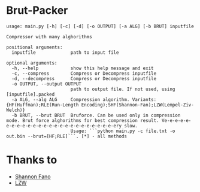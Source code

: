 <h1>Brut-Packer</h1>

```
usage: main.py [-h] [-c] [-d] [-o OUTPUT] [-a ALG] [-b BRUT] inputfile

Compressor with many alghorithms

positional arguments:
  inputfile             path to input file

optional arguments:
  -h, --help            show this help message and exit
  -c, --compress        Compress or Decompress inputfile
  -d, --decompress      Compress or Decompress inputfile
  -o OUTPUT, --output OUTPUT
                        path to output file. If not used, using [inputfile].packed
  -a ALG, --alg ALG     Compression algorithm. Variants: {HF(Huffman);RLE(Run-Length Encoding);SHF(Shannon-Fan);LZW(Lempel-Ziv-Welch)}
  -b BRUT, --brut BRUT  Bruforce. Can be used only in compression mode. Brut force alghorithms for best compression result. Ve-e-e-e-e-e-e-e-e-e-e-e-e-e-e-e-e-e-e-e-e-e-e-e-e-ery slow.     
                        Usage: ```python main.py -c file.txt -o out.bin --brut=[HF;RLE]```. [*] - all methods
```

# Thanks to
- [Shannon Fano](https://github.com/NitroLine/Shannon-Fano-archiver)
- [LZW](https://github.com/adityagupta3006/LZW-Compressor-in-Python)
